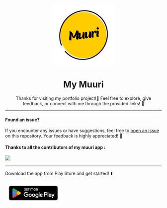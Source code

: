 <div align="center">
  <img src="./assets/logos/logo.png" alt="logo" width=200 height=auto/>
  <h1>My Muuri</h1>
  <p>Thanks for visiting my portfolio project!💬 Feel free to explore, give feedback, or connect with me through the provided links! 🚀</p>
  <p></p>
  
</div>

---

#### Found an issue?

If you encounter any issues or have suggestions, feel free to [open an issue](https://github.com/muuri19/mys-app/issues/new) on this repository. Your feedback is highly appreciated! 🚀

#### Thanks to all the contributors of my muuri app :

<a href="https://github.com/muuri19/mys-app/graphs/contributors">
  <img height=25 src="https://contrib.rocks/image?repo=muuri19/mys-app" />
</a>

---

<p>Download the app from Play Store and get started! ⬇️</p>
<img alt="Get it on Google Play" height="70" src="./assets/images/googleplay.png">
